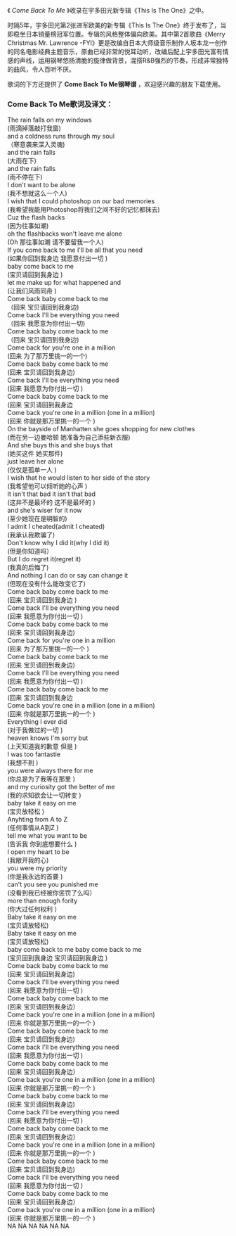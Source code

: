 

《 _Come Back To Me_ 》收录在宇多田光新专辑《This Is The One》之中。  
  
时隔5年，宇多田光第2张进军欧美的新专辑《This Is The
One》终于发布了，当即稳坐日本销量榜冠军位置。专辑的风格整体偏向欧美。其中第2首歌曲《Merry Christmas Mr. Lawrence
-FYI》更是改编自日本大师级音乐制作人坂本龙一创作的同名电影经典主题音乐，原曲已经非常的悦耳动听，改编后配上宇多田光富有情感的声线，运用钢琴悠扬清脆的旋律做背景，混搭R&B强烈的节奏，形成非常独特的曲风，令人百听不厌。  
  
歌词的下方还提供了 **Come Back To Me钢琴谱** ，欢迎感兴趣的朋友下载使用。

### Come Back To Me歌词及译文：

The rain falls on my windows  
(雨滴掉落敲打我窗)  
and a coldness runs through my soul  
（寒意袭来深入灵魂)  
and the rain falls  
(大雨在下)  
and the rain falls  
(雨不停在下)  
I don't want to be alone  
(我不想就这么一个人)  
I wish that I could photoshop on our bad memories  
(我希望我能用Photoshop将我们之间不好的记忆都抹去)  
Cuz the flash backs  
(因为往事如潮)  
oh the flashbacks won't leave me alone  
(Oh 那往事如潮 请不要留我一个人)  
If you come back to me I'll be all that you need  
(如果你回到我身边 我愿意付出一切 )  
baby come back to me  
(宝贝请回到我身边 )  
let me make up for what happened and  
(让我们风雨同舟 )  
Come back baby come back to me  
（回来 宝贝请回到我身边)  
Come back I'll be everything you need  
（回来 我愿意为你付出一切)  
Come back baby come back to me  
（回来 宝贝请回到我身边)  
Come back for you're one in a million  
(回来 为了那万里挑一的一个)  
Come back baby come back to me  
(回来 宝贝请回到我身边)  
Come back I'll be everything you need  
(回来 我愿意为你付出一切 )  
Come back baby come back to me  
(回来 宝贝请回到我身边  
Come back you're one in a million (one in a million)  
(回来 你就是那万里挑一的一个 )  
On the bayside of Manhatten she goes shopping for new clothes  
(而在另一边曼哈顿 她准备为自己添些新衣服)  
And she buys this and she buys that  
(她买这件 她买那件)  
just leave her alone  
(仅仅是孤单一人 )  
I wish that he would listen to her side of the story  
(我希望他可以倾听她的心声 )  
It isn't that bad it isn't that bad  
(这并不是最坏的 这不是最坏的 )  
and she's wiser for it now  
(至少她现在是明智的)  
I admit I cheated(admit I cheated)  
(我承认我欺骗了)  
Don't know why I did it(why I did it)  
(但是你知道吗）  
But I do regret it(regret it)  
(我真的后悔了)  
And nothing I can do or say can change it  
(但现在没有什么能改变它了)  
Come back baby come back to me  
(回来 宝贝请回到我身边 )  
Come back I'll be everything you need  
(回来 我愿意为你付出一切 )  
Come back baby come back to me  
(回来 宝贝请回到我身边)  
Come back for you're one in a million  
(回来 为了那万里挑一的一个 )  
Come back baby come back to me  
(回来 宝贝请回到我身边)  
Come back I'll be everything you need  
(回来 我愿意为你付出一切 )  
Come back baby come back to me  
(回来 宝贝请回到我身边  
Come back you're one in a million (one in a million)  
(回来 你就是那万里挑一的一个 )  
Everything I ever did  
(对于我做过的一切 )  
heaven knows I'm sorry but  
(上天知道我的歉意 但是 )  
I was too fantastie  
(我想不到 )  
you were always there for me  
(你总是为了我等在那里 )  
and my curiosity got the better of me  
(我的求知欲会让一切转变 )  
baby take it easy on me  
(宝贝放轻松 )  
Anyhting from A to Z  
(任何事情从A到Z )  
tell me what you want to be  
(告诉我 你到底想要什么 )  
I open my heart to be  
(我敞开我的心)  
you were my priority  
(你是我永远的首要 )  
can't you see you punished me  
(没看到我已经被你惩罚了么吗）  
more than enough fority  
(你大过任何权利 ）  
Baby take it easy on me  
(宝贝请放轻松)  
Baby take it easy on me  
(宝贝请放轻松)  
baby come back to me baby come back to me  
(宝贝回到我身边 宝贝请回到我身边 )  
Come back baby come back to me  
(回来 宝贝请回到我身边)  
Come back I'll be everything you need  
(回来 我愿意为你付出一切 )  
Come back baby come back to me  
(回来 宝贝请回到我身边）  
Come back you're one in a million (one in a million)  
(回来 你就是那万里挑一的一个 )  
Come back baby come back to me  
(回来 宝贝请回到我身边)  
Come back I'll be everything you need  
(回来 我愿意为你付出一切 )  
Come back baby come back to me  
(回来 宝贝请回到我身边）  
Come back you're one in a million (one in a million)  
(回来 你就是那万里挑一的一个 )  
Come back baby come back to me  
(回来 宝贝请回到我身边)  
Come back I'll be everything you need  
(回来 我愿意为你付出一切 )  
Come back baby come back to me  
(回来 宝贝请回到我身边）  
Come back you're one in a million (one in a million)  
(回来 你就是那万里挑一的一个 )  
Come back baby come back to me  
(回来 宝贝请回到我身边)  
Come back I'll be everything you need  
(回来 我愿意为你付出一切 )  
Come back baby come back to me  
(回来 宝贝请回到我身边）  
Come back you're one in a million (one in a million)  
(回来 你就是那万里挑一的一个 )  
NA NA NA NA NA NA

